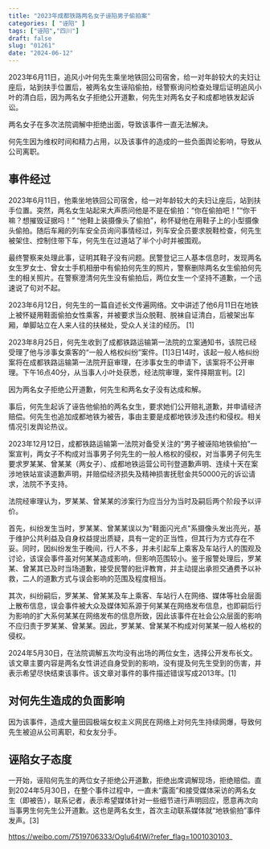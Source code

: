 ```yaml
---
title: "2023年成都铁路两名女子诬陷男子偷拍案"
categories: [ "诬陷" ]
tags: ["诬陷","四川"]
draft: false
slug: "01261"
date: "2024-06-12"
---
```


2023年6月11日，追风小叶何先生乘坐地铁回公司宿舍，给一对年龄较大的夫妇让座后，站到扶手位置后，被两名女生诬陷偷拍，经警察询问检查处理后证明追风小叶的清白后，因为两名女子拒绝公开道歉，何先生对两名女子和成都地铁发起诉讼。

两名女子在多次法院调解中拒绝出面，导致该事件一直无法解决。

何先生因为维权时间和精力占用，以及该事件的造成的一些负面舆论影响，导致从公司离职。

## 事件经过
2023年6月11日，他乘坐地铁回公司宿舍，给一对年龄较大的夫妇让座后，站到扶手位置。突然，两名女生站起来大声质问他是不是在偷拍：“你在偷拍吧！”“你干嘛？想摧毁证据吗！” “他鞋上装摄像头了偷拍”，称怀疑他在用鞋子上的小型摄像头偷拍。随后车厢的列车安全员询问事情经过，列车安全员要求脱鞋检查，何先生被架住、控制住带下车，何先生在过道站了半个小时并被围观。

最终警察来处理此事，证明其鞋子没有问题。民警登记三人基本信息时，发现两名女生罗女士、曾女士手机相册中有偷拍何先生的照片，警察删除两名女生偷拍何先生的相关照片。在警察澄清何先生没有偷拍后，两位女生一个坚持不道歉，一个迅速说了句对不起。


2023年6月12日，何先生的一篇自述长文传遍网络。文中讲述了他6月11日在地铁上被怀疑用鞋面偷拍女性乘客，并被要求当众脱鞋、脱袜自证清白，后被架出车厢，单脚站立在人来人往的扶梯处，受众人关注的经历。 [1]


2023年8月25日，何先生收到了成都铁路运输第一法院的立案通知书，该院已经受理了他与涉事女乘客的“一般人格权纠纷”案件。[1]3日14时，该起一般人格纠纷案将在成都铁路运输第一法院开庭审理，在涉事女生的申请下，该案将不公开审理。下午16点40分，从当事人小叶处获悉，经法院审理，案件择期宣判。[2]

因为两名女子拒绝公开道歉，何先生和两名女子没有达成和解。

事后，何先生起诉了诬告他偷拍的两名女生，要求她们公开赔礼道歉，并申请经济赔偿。何先生也追加成都地铁为被告，事由主要是成都地铁涉及违约和侵权。相关情况引发舆论热议。

2023年12月12日，成都铁路运输第一法院对备受关注的“男子被诬陷地铁偷拍”一案宣判，两女子不构成对当事男子何先生的一般人格权的侵权，对当事男子何先生要求罗某某、曾某某（两女子）、成都地铁运营公司刊登道歉声明、连续十天在案涉地铁站宣读道歉声明，并赔偿经济损失及精神损害抚慰金共50000元的诉讼请求，法院不予支持。

法院经审理认为，罗某某、曾某某的涉案行为应当分为当时及嗣后两个阶段予以评价。

首先，纠纷发生当时，罗某某、曾某某误以为"鞋面闪光点"系摄像头发出亮光，基于维护公共利益及自身权益提出质疑，具有一定的正当性，但其行为方式存在不妥。同时，因纠纷发生于晚间，行人不多，并未引起车上乘客及车站行人的围观及讨论，该误会事件虽对何某某造成影响，但影响范围较小。鉴于报警处理后，罗某某、曾某其已及时当场道歉，接受民警的批评教育，并主动提出承担交通费予以补救，二人的道歉方式与误会影响的范围及程度相当。

其次，纠纷嗣后，罗某某、曾某某及车上乘客、车站行人在网络、媒体等社会层面上散布信息，误会事件被大众及媒体知系源于何某某在网络发布信息，也即嗣后行为影响的扩大系何某某在网络发布的信息所致，因此该事件在社会公众层面的影响不应归责于罗某某、曾某某。因此，罗某某、曾某某不构成对何某某一般人格权的侵权。

2024年5月30日，在法院调解五次均没有出场的两位女生，选择公开发布长文。该文章主要内容是两名女性讲述自身受到的影响，没有提及何先生受到的伤害，并表示希望尽快结束该事件。该文章对事件的事件描述错误写成2013年。[1]

## 对何先生造成的负面影响
因为该事件，造成大量田园极端女权主义网民在网络上对何先生持续网爆，导致何先生被迫从公司离职，和女友分手。

## 诬陷女子态度
一开始，诬陷何先生的两位女子拒绝公开道歉，拒绝出席调解现场，拒绝赔偿。直到2024年5月30日，在整个事件过程中，一直未“露面”和接受媒体采访的两名女生（即被告），联系记者，表示希望媒体针对一些细节进行声明回应，愿意再次向当事男生何先生公开道歉。这也是两名女生，首次主动联系媒体就“地铁偷拍”事件发声。[3]

 https://weibo.com/7519706333/OgIu64tWi?refer_flag=1001030103_